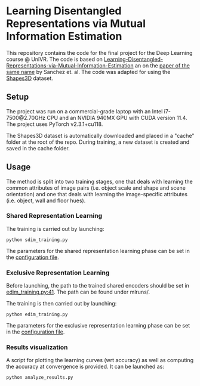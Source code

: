 # Learning Disentangled Representations via Mutual Information Estimation

This repository contains the code for the final project for the Deep Learning course @ UniVR. The code is based on [Learning-Disentangled-Representations-via-Mutual-Information-Estimation](https://github.com/MehdiZouitine/Learning-Disentangled-Representations-via-Mutual-Information-Estimation) an on the [paper of the same name](https://arxiv.org/abs/1912.03915) by Sanchez et. al. The code was adapted for using the [Shapes3D](https://github.com/google-deepmind/3d-shapes) dataset.

## Setup

The project was run on a commercial-grade laptop with an Intel i7-7500<span>@</span>2.70GHz CPU and an NVIDIA 940MX GPU with CUDA version 11.4. The project uses PyTorch v2.3.1+cu118.

The Shapes3D dataset is automatically downloaded and placed in a "cache" folder at the root of the repo. During training, a new dataset is created and saved in the cache folder.

## Usage

The method is split into two training stages, one that deals with learning the common attributes of image pairs (i.e. object scale and shape and scene orientation) and one that deals with learning the image-specific attributes (i.e. object, wall and floor hues).

### Shared Representation Learning

The training is carried out by launching:

```
python sdim_training.py
```

The parameters for the shared representation learning phase can be set in the [configuration file](conf/share_conf.yaml).


### Exclusive Representation Learning

Before launching, the path to the trained shared encoders should be set in [edim_training.py:41](edim_training.py). The path can be found under mlruns/.

The training is then carried out by launching:

```
python edim_training.py
```

The parameters for the exclusive representation learning phase can be set in the [configuration file](conf/exclusive_conf.yaml).

### Results visualization

A script for plotting the learning curves (wrt accuracy) as well as computing the accuracy at convergence is provided. It can be launched as:

```
python analyze_results.py
```
